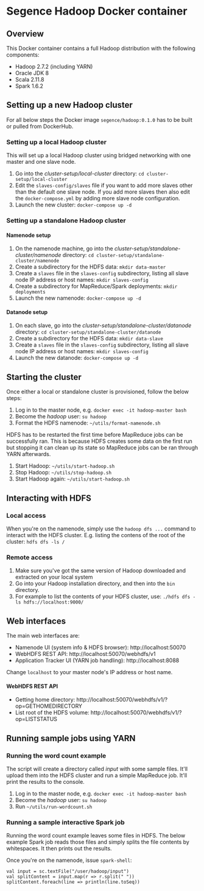 Segence Hadoop Docker container
===============================

Overview
--------

This Docker container contains a full Hadoop distribution with the following components:

- Hadoop 2.7.2 (including YARN)
- Oracle JDK 8
- Scala 2.11.8
- Spark 1.6.2

Setting up a new Hadoop cluster
-------------------------------

For all below steps the Docker image `segence/hadoop:0.1.0` has to be built or
pulled from DockerHub.

### Setting up a local Hadoop cluster

This will set up a local Hadoop cluster using bridged networking with one master
and one slave node.

1. Go into the *cluster-setup/local-cluster* directory: `cd cluster-setup/local-cluster`
2. Edit the `slaves-config/slaves` file if you want to add more slaves other than the default one slave node. If you add more slaves then also edit the `docker-compose.yml`
by adding more slave node configuration.
3. Launch the new cluster: `docker-compose up -d`

### Setting up a standalone Hadoop cluster

#### Namenode setup

1. On the namenode machine, go into the *cluster-setup/standalone-cluster/namenode* directory: `cd cluster-setup/standalone-cluster/namenode`
2. Create a subdirectory for the HDFS data: `mkdir data-master`
3. Create a `slaves` file in the `slaves-config` subdirectory, listing all slave node IP address or host names: `mkdir slaves-config`
4. Create a subdirectory for MapReduce/Spark deployments: `mkdir deployments`
5. Launch the new namenode: `docker-compose up -d`

#### Datanode setup

1. On each slave, go into the *cluster-setup/standalone-cluster/datanode* directory: `cd cluster-setup/standalone-cluster/datanode`
2. Create a subdirectory for the HDFS data: `mkdir data-slave`
3. Create a `slaves` file in the `slaves-config` subdirectory, listing all slave node IP address or host names: `mkdir slaves-config`
4. Launch the new datanode: `docker-compose up -d`

Starting the cluster
--------------------

Once either a local or standalone cluster is provisioned, follow the below steps:

1. Log in to the master node, e.g. `docker exec -it hadoop-master bash`
2. Become the *hadoop* user: `su hadoop`
3. Format the HDFS namenode: `~/utils/format-namenode.sh`

HDFS has to be restarted the first time before MapReduce jobs can be successfully ran.
This is because HDFS creates some data on the first run but stopping it can clean up
its state so MapReduce jobs can be ran through YARN afterwards.

1. Start Hadoop: `~/utils/start-hadoop.sh`
2. Stop Hadoop: `~/utils/stop-hadoop.sh`
3. Start Hadoop again: `~/utils/start-hadoop.sh`

Interacting with HDFS
---------------------

### Local access

When you're on the namenode, simply use the `hadoop dfs ...` command to interact with
the HDFS cluster.
E.g. listing the contens of the root of the cluster: `hdfs dfs -ls /`

### Remote access

1. Make sure you've got the same version of Hadoop downloaded and extracted on your local system
2. Go into your Hadoop installation directory, and then into the `bin` directory.
3. For example to list the contents of your HDFS cluster, use: `./hdfs dfs -ls hdfs://localhost:9000/`

Web interfaces
--------------

The main web interfaces are:

- Namenode UI (system info & HDFS browser): http://localhost:50070
- WebHDFS REST API: http://localhost:50070/webhdfs/v1
- Application Tracker UI (YARN job handling): http://localhost:8088

Change `localhost` to your master node's IP address or host name.

#### WebHDFS REST API

- Getting home directory: http://localhost:50070/webhdfs/v1/?op=GETHOMEDIRECTORY
- List root of the HDFS volume: http://localhost:50070/webhdfs/v1/?op=LISTSTATUS

Running sample jobs using YARN
------------------------------

### Running the word count example

The script will create a directory called *input* with some sample files.
It'll upload them into the HDFS cluster and run a simple MapReduce job.
It'll print the results to the console.

1. Log in to the master node, e.g. `docker exec -it hadoop-master bash`
2. Become the *hadoop* user: `su hadoop`
3. Run `~/utils/run-wordcount.sh`

### Running a sample interactive Spark job

Running the word count example leaves some files in HDFS.
The below example Spark job reads those files and simply splits the file contents by whitespaces. It then prints out the results.

Once you're on the namenode, issue `spark-shell`:

    val input = sc.textFile("/user/hadoop/input")
    val splitContent = input.map(r => r.split(" "))
    splitContent.foreach(line => println(line.toSeq))
